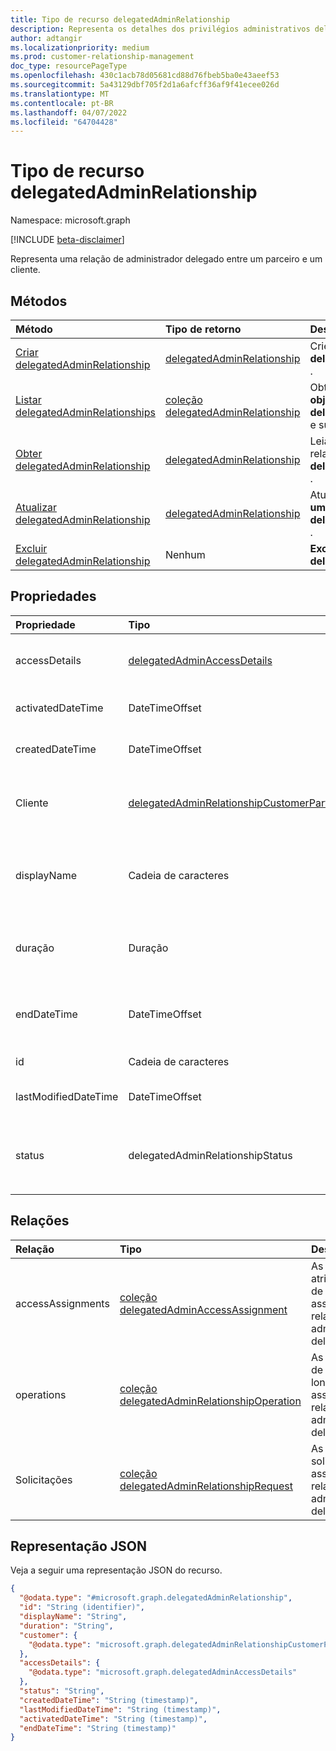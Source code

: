```yaml
---
title: Tipo de recurso delegatedAdminRelationship
description: Representa os detalhes dos privilégios administrativos delegados que um parceiro da Microsoft tem em um locatário do cliente.
author: adtangir
ms.localizationpriority: medium
ms.prod: customer-relationship-management
doc_type: resourcePageType
ms.openlocfilehash: 430c1acb78d05681cd88d76fbeb5ba0e43aeef53
ms.sourcegitcommit: 5a43129dbf705f2d1a6afcff36af9f41ecee026d
ms.translationtype: MT
ms.contentlocale: pt-BR
ms.lasthandoff: 04/07/2022
ms.locfileid: "64704428"
---
```

# <a name="delegatedadminrelationship-resource-type"></a>Tipo de recurso delegatedAdminRelationship

Namespace: microsoft.graph

[!INCLUDE [beta-disclaimer](../../includes/beta-disclaimer.md)]

Representa uma relação de administrador delegado entre um parceiro e um cliente.

## <a name="methods"></a>Métodos
|Método|Tipo de retorno|Descrição|
|:---|:---|:---|
|[Criar delegatedAdminRelationship](../api/tenantrelationship-post-delegatedadminrelationships.md)|[delegatedAdminRelationship](delegatedadminrelationship.md)|Crie um novo **objeto delegatedAdminRelationship** .|
|[Listar delegatedAdminRelationships](../api/tenantrelationship-list-delegatedadminrelationships.md)|[coleção delegatedAdminRelationship](delegatedadminrelationship.md)|Obtenha uma lista dos **objetos delegatedAdminRelationship** e suas propriedades.|
|[Obter delegatedAdminRelationship](../api/delegatedadminrelationship-get.md)|[delegatedAdminRelationship](delegatedadminrelationship.md)|Leia as propriedades e as relações de um **objeto delegatedAdminRelationship** .|
|[Atualizar delegatedAdminRelationship](../api/delegatedadminrelationship-update.md)|[delegatedAdminRelationship](delegatedadminrelationship.md)|Atualize as propriedades de **um objeto delegatedAdminRelationship** .|
|[Excluir delegatedAdminRelationship](../api/delegatedadminrelationship-delete.md)|Nenhum|**Exclua um objeto delegatedAdminRelationship**.|


## <a name="properties"></a>Propriedades
|Propriedade|Tipo|Descrição|
|:---|:---|:---|
|accessDetails|[delegatedAdminAccessDetails](../resources/delegatedadminaccessdetails.md)|Os detalhes de acesso que contêm os identificadores das funções administrativas que o administrador do parceiro está solicitando no locatário do cliente.|
|activatedDateTime|DateTimeOffset|A data e a hora no formato ISO 8601 e na hora UTC em que a relação se tornou ativa. Somente leitura.|
|createdDateTime|DateTimeOffset|A data e a hora no formato ISO 8601 e na hora UTC em que a relação foi criada. Somente leitura.|
|Cliente|[delegatedAdminRelationshipCustomerParticipant](../resources/delegatedadminrelationshipcustomerparticipant.md)|O nome de exibição e o identificador exclusivo do cliente da relação. Isso é configurado pelo parceiro no momento em que a relação é criada ou pelo sistema depois que o cliente aprova a relação. Não pode ser alterado pelo cliente.|
|displayName|Cadeia de caracteres|O nome de exibição da relação usada para facilitar a identificação. Deve ser exclusivo em *todas as* relações de administrador delegado do parceiro. Isso é definido pelo parceiro somente quando a relação está no `created` status e não pode ser alterada pelo cliente.|
|duração|Duração|A duração da relação no formato ISO 8601. Deve ser um valor entre e `P1D` `P2Y` inclusivo. Isso é definido pelo parceiro somente quando a relação está no `created` status e não pode ser alterada pelo cliente.|
|endDateTime|DateTimeOffset|A data e a hora no formato ISO 8601 e no horário UTC quando o **status** da relação é alterado para um `terminated` ou `expired`. Calculado como `endDateTime = activatedDateTime + duration`. Somente leitura.|
|id|Cadeia de caracteres|O identificador exclusivo da relação. Somente leitura. Herdado da [entidade](../resources/entity.md).|
|lastModifiedDateTime|DateTimeOffset|A data e hora no formato ISO 8601 e na hora UTC em que a relação foi modificada pela última vez. Somente leitura.|
|status|delegatedAdminRelationshipStatus|O status da relação. Somente leitura. Os valores possíveis são: , , , , , `created`, `expired`, `expiring`, `terminated`, , `terminating`, `terminationRequested`, `unknownFutureValue`. `approved``approvalPending``active``activating` Suporta o `$orderBy`.|

## <a name="relationships"></a>Relações
|Relação|Tipo|Descrição|
|:---|:---|:---|
|accessAssignments|[coleção delegatedAdminAccessAssignment](../resources/delegatedadminaccessassignment.md)|As atribuições de acesso associadas à relação de administrador delegado.|
|operations|[coleção delegatedAdminRelationshipOperation](../resources/delegatedadminrelationshipoperation.md)|As operações de execução longa associadas à relação de administrador delegado.|
|Solicitações|[coleção delegatedAdminRelationshipRequest](../resources/delegatedadminrelationshiprequest.md)|As solicitações associadas à relação de administrador delegado.|

## <a name="json-representation"></a>Representação JSON
Veja a seguir uma representação JSON do recurso.
<!-- {
  "blockType": "resource",
  "keyProperty": "id",
  "@odata.type": "microsoft.graph.delegatedAdminRelationship",
  "openType": false
}
-->
``` json
{
  "@odata.type": "#microsoft.graph.delegatedAdminRelationship",
  "id": "String (identifier)",
  "displayName": "String",
  "duration": "String",
  "customer": {
    "@odata.type": "microsoft.graph.delegatedAdminRelationshipCustomerParticipant"
  },
  "accessDetails": {
    "@odata.type": "microsoft.graph.delegatedAdminAccessDetails"
  },
  "status": "String",
  "createdDateTime": "String (timestamp)",
  "lastModifiedDateTime": "String (timestamp)",
  "activatedDateTime": "String (timestamp)",
  "endDateTime": "String (timestamp)"
}
```

